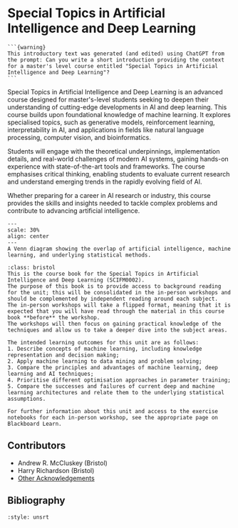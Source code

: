 # Special Topics in Artificial Intelligence and Deep Learning

````{margin}
```{warning}
This introductory text was generated (and edited) using ChatGPT from the prompt: Can you write a short introduction providing the context for a master's level course entitled "Special Topics in Artificial Intelligence and Deep Learning"?
```
````
Special Topics in Artificial Intelligence and Deep Learning is an advanced course designed for master's-level students seeking to deepen their understanding of cutting-edge developments in AI and deep learning.
This course builds upon foundational knowledge of machine learning. 
It explores specialised topics, such as generative models, reinforcement learning, interpretability in AI, and applications in fields like natural language processing, computer vision, and bioinformatics.

Students will engage with the theoretical underpinnings, implementation details, and real-world challenges of modern AI systems, gaining hands-on experience with state-of-the-art tools and frameworks. 
The course emphasises critical thinking, enabling students to evaluate current research and understand emerging trends in the rapidly evolving field of AI.

Whether preparing for a career in AI research or industry, this course provides the skills and insights needed to tackle complex problems and contribute to advancing artificial intelligence.

```{figure} ./images/venn-diagram.png
---
scale: 30%
align: center
---
A Venn diagram showing the overlap of artificial intelligence, machine learning, and underlying statistical methods.
```

```{admonition} Bristol Only
:class: bristol
This is the course book for the Special Topics in Artificial Intelligence and Deep Learning (SCIFM0002). 
The purpose of this book is to provide access to background reading for the unit; this will be consolidated in the in-person workshops and should be complemented by independent reading around each subject. 
The in-person workshops will take a flipped format, meaning that it is expected that you will have read through the material in this course book **before** the workshop. 
The workshops will then focus on gaining practical knowledge of the techniques and allow us to take a deeper dive into the subject areas. 

The intended learning outcomes for this unit are as follows: 
1. Describe concepts of machine learning, including knowledge representation and decision making;
2. Apply machine learning to data mining and problem solving;
3. Compare the principles and advantages of machine learning, deep learning and AI techniques;
4. Prioritise different optimisation approaches in parameter training;
5. Compare the successes and failures of current deep and machine learning architectures and relate them to the underlying statistical assumptions.

For further information about this unit and access to the exercise notebooks for each in-person workshop, see the appropriate page on Blackboard Learn. 
```

## Contributors 

- Andrew R. McCluskey (Bristol)
- Harry Richardson (Bristol)
- [Other Acknowledgements](./acknowledgements.md)

## Bibliography

```{bibliography}
:style: unsrt
```